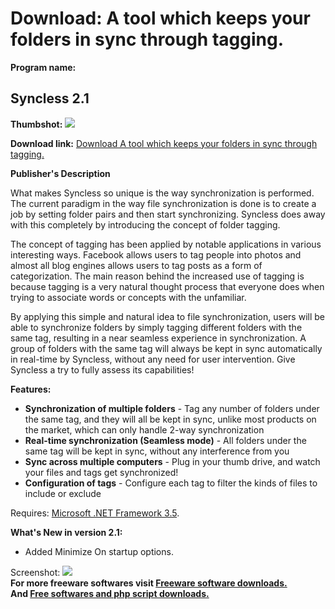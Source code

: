 # Download: A tool which keeps your folders in sync through tagging.

**Program name:**

## Syncless 2.1

  
**Thumbshot:** ![](http://www.freewarefiles.com/screenshot/syncless2_md.jpg)   
  
**Download link:** [Download A tool which keeps your folders in sync through tagging.](http://freesoftwares.boysofts.com/Syncless_program_56530.html)  
  


**Publisher's Description**  
  


What makes Syncless so unique is the way synchronization is performed. The current paradigm in the way file synchronization is done is to create a job by setting folder pairs and then start synchronizing. Syncless does away with this completely by introducing the concept of folder tagging. 

The concept of tagging has been applied by notable applications in various interesting ways. Facebook allows users to tag people into photos and almost all blog engines allows users to tag posts as a form of categorization. The main reason behind the increased use of tagging is because tagging is a very natural thought process that everyone does when trying to associate words or concepts with the unfamiliar.

By applying this simple and natural idea to file synchronization, users will be able to synchronize folders by simply tagging different folders with the same tag, resulting in a near seamless experience in synchronization. A group of folders with the same tag will always be kept in sync automatically in real-time by Syncless, without any need for user intervention. Give Syncless a try to fully assess its capabilities!

**Features:**

  * **Synchronization of multiple folders** \- Tag any number of folders under the same tag, and they will all be kept in sync, unlike most products on the market, which can only handle 2-way synchronization 
  * **Real-time synchronization (Seamless mode)** \- All folders under the same tag will be kept in sync, without any interference from you 
  * **Sync across multiple computers** \- Plug in your thumb drive, and watch your files and tags get synchronized! 
  * **Configuration of tags** \- Configure each tag to filter the kinds of files to include or exclude 

Requires: [Microsoft .NET Framework 3.5](http://www.freewarefiles.com/Microsoft-NET-Framework-3_program_31320.html). 

**What's New in version 2.1:**

  * Added Minimize On startup options. 

  
  
Screenshot: ![](http://www.freewarefiles.com/screenshot/syncless2.jpg)   
**For more freeware softwares visit [Freeware software downloads.](http://freesoftwares.boysofts.com/)**   
**And [Free softwares and php script downloads.](http://www.boysofts.com/)**
